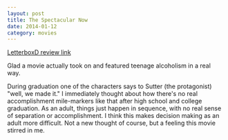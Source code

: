 ```yaml
---
layout: post
title: The Spectacular Now 
date: 2014-01-12
category: movies
---
```

 
[LetterboxD review link](http://letterboxd.com/samarthbhaskar/film/the-spectacular-now/)

 Glad a movie actually took on and featured teenage alcoholism in a real way. 

During graduation one of the characters says to Sutter (the protagonist) "well, we made it." I immediately thought about how there's no real accomplishment mile-markers like that after high school and college graduation. As an adult, things just happen in sequence, with no real sense of separation or accomplishment. I think this makes decision making as an adult more difficult. Not a new thought of course, but a feeling this movie stirred in me. 
